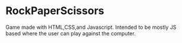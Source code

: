 # RockPaperScissors
Game made with HTML,CSS,and Javascript. Intended to be mostly JS based where the user can play against the computer.
